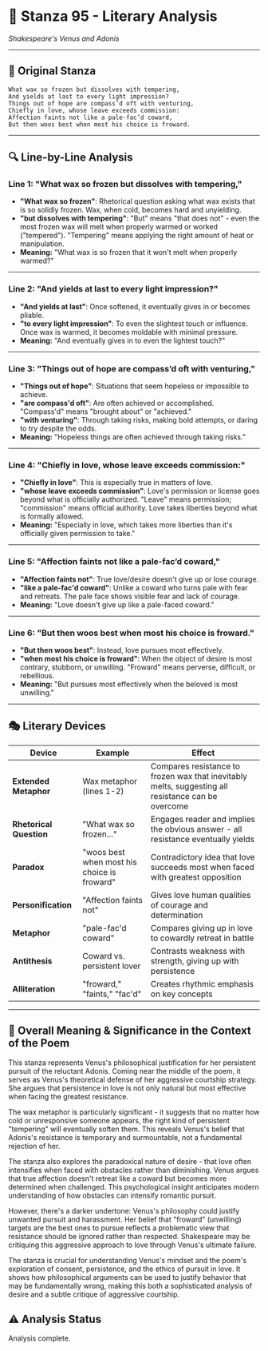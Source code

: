 # 🌹 Stanza 95 - Literary Analysis
*Shakespeare's Venus and Adonis*

---

## 📖 Original Stanza
```
What wax so frozen but dissolves with tempering,
And yields at last to every light impression?
Things out of hope are compass’d oft with venturing,
Chiefly in love, whose leave exceeds commission:    
Affection faints not like a pale-fac’d coward,
But then woos best when most his choice is froward.
```

---

## 🔍 Line-by-Line Analysis

### Line 1: "What wax so frozen but dissolves with tempering,"
*   **"What wax so frozen"**: Rhetorical question asking what wax exists that is so solidly frozen. Wax, when cold, becomes hard and unyielding.
*   **"but dissolves with tempering"**: "But" means "that does not" - even the most frozen wax will melt when properly warmed or worked ("tempered"). "Tempering" means applying the right amount of heat or manipulation.
*   **Meaning:** "What wax is so frozen that it won't melt when properly warmed?"

---
### Line 2: "And yields at last to every light impression?"
*   **"And yields at last"**: Once softened, it eventually gives in or becomes pliable.
*   **"to every light impression"**: To even the slightest touch or influence. Once wax is warmed, it becomes moldable with minimal pressure.
*   **Meaning:** "And eventually gives in to even the lightest touch?"

---
### Line 3: "Things out of hope are compass’d oft with venturing,"
*   **"Things out of hope"**: Situations that seem hopeless or impossible to achieve.
*   **"are compass'd oft"**: Are often achieved or accomplished. "Compass'd" means "brought about" or "achieved."
*   **"with venturing"**: Through taking risks, making bold attempts, or daring to try despite the odds.
*   **Meaning:** "Hopeless things are often achieved through taking risks."

---
### Line 4: "Chiefly in love, whose leave exceeds commission:"
*   **"Chiefly in love"**: This is especially true in matters of love.
*   **"whose leave exceeds commission"**: Love's permission or license goes beyond what is officially authorized. "Leave" means permission; "commission" means official authority. Love takes liberties beyond what is formally allowed.
*   **Meaning:** "Especially in love, which takes more liberties than it's officially given permission to take."

---
### Line 5: "Affection faints not like a pale-fac’d coward,"
*   **"Affection faints not"**: True love/desire doesn't give up or lose courage.
*   **"like a pale-fac'd coward"**: Unlike a coward who turns pale with fear and retreats. The pale face shows visible fear and lack of courage.
*   **Meaning:** "Love doesn't give up like a pale-faced coward."

---
### Line 6: "But then woos best when most his choice is froward."
*   **"But then woos best"**: Instead, love pursues most effectively.
*   **"when most his choice is froward"**: When the object of desire is most contrary, stubborn, or unwilling. "Froward" means perverse, difficult, or rebellious.
*   **Meaning:** "But pursues most effectively when the beloved is most unwilling."

---

## 🎭 Literary Devices

| Device | Example | Effect |
|--------|---------|--------|
| **Extended Metaphor** | Wax metaphor (lines 1-2) | Compares resistance to frozen wax that inevitably melts, suggesting all resistance can be overcome |
| **Rhetorical Question** | "What wax so frozen..." | Engages reader and implies the obvious answer - all resistance eventually yields |
| **Paradox** | "woos best when most his choice is froward" | Contradictory idea that love succeeds most when faced with greatest opposition |
| **Personification** | "Affection faints not" | Gives love human qualities of courage and determination |
| **Metaphor** | "pale-fac'd coward" | Compares giving up in love to cowardly retreat in battle |
| **Antithesis** | Coward vs. persistent lover | Contrasts weakness with strength, giving up with persistence |
| **Alliteration** | "froward," "faints," "fac'd" | Creates rhythmic emphasis on key concepts |

---

## 🎯 Overall Meaning & Significance in the Context of the Poem

This stanza represents Venus's philosophical justification for her persistent pursuit of the reluctant Adonis. Coming near the middle of the poem, it serves as Venus's theoretical defense of her aggressive courtship strategy. She argues that persistence in love is not only natural but most effective when facing the greatest resistance.

The wax metaphor is particularly significant - it suggests that no matter how cold or unresponsive someone appears, the right kind of persistent "tempering" will eventually soften them. This reveals Venus's belief that Adonis's resistance is temporary and surmountable, not a fundamental rejection of her.

The stanza also explores the paradoxical nature of desire - that love often intensifies when faced with obstacles rather than diminishing. Venus argues that true affection doesn't retreat like a coward but becomes more determined when challenged. This psychological insight anticipates modern understanding of how obstacles can intensify romantic pursuit.

However, there's a darker undertone: Venus's philosophy could justify unwanted pursuit and harassment. Her belief that "froward" (unwilling) targets are the best ones to pursue reflects a problematic view that resistance should be ignored rather than respected. Shakespeare may be critiquing this aggressive approach to love through Venus's ultimate failure.

The stanza is crucial for understanding Venus's mindset and the poem's exploration of consent, persistence, and the ethics of pursuit in love. It shows how philosophical arguments can be used to justify behavior that may be fundamentally wrong, making this both a sophisticated analysis of desire and a subtle critique of aggressive courtship.

## ⚠️ Analysis Status
Analysis complete.
